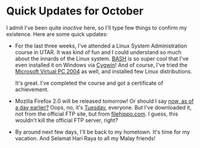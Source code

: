 Quick Updates for October
===

I admit I've been quite *inactive* here, so I'll type few things to confirm my existence. Here are some quick updates:

- For the last three weeks, I've attended a Linux System Administration course in UTAR. It was kind of fun and I could understand so much about the innards of the Linux system. [BASH](http://gnu.org/software/bash/) is so super cool that I've even installed it on Windows via [Cygwin](http://cygwin.com/)! And of course, I've tried the [Microsoft Virtual PC 2004](http://microsoft.com/windowsxp/virtualpc/) as well, and installed few Linux distributions.

	It's great. I've completed the course and got a certificate of achievement.

- Mozilla Firefox 2.0 will be released tomorrow! Or should I say [now, as of a day earlier?](http://slashdot.org/articles/06/10/23/2041252.shtml "Firefox 2.0 Posted a Day Early") Oops, no, it's [Tuesday](http://weblogs.mozillazine.org/asa/archives/2006/10/i_said_tuesday.html "i said tuesday!"), everyone. But I've downloaded it, not from the official FTP site, but from [filehippo.com](http://filehippo.com/download_firefox/ "Download Firefox"). I guess, this wouldn't kill the official FTP server, right?

- By around next few days, I'll be back to my hometown. It's time for my vacation. And <span lang="ms">Selamat Hari Raya</span> to all my Malay friends!